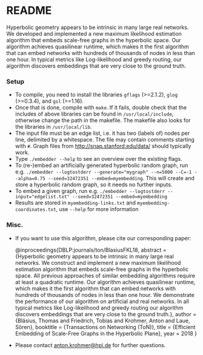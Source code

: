 # README #

Hyperbolic geometry appears to be intrinsic in many large real networks. We developed and implemented a new maximum likelihood estimation algorithm that embeds scale-free graphs in the hyperbolic space. Our algorithm achieves quasilinear runtime, which makes it the first algorithm that can embed networks with hundreds of thousands of nodes in less than one hour. In typical metrics like Log-likelihood and greedy routing, our algorithm discovers embeddings that are very close to the ground truth.

### Setup ###

* To compile, you need to install the libraries `gflags` (>=2.1.2), `glog` (>=0.3.4), and `gsl` (>=1.16). 
* Once that is done, compile with `make`. If it fails, double check that the includes of above libraries can be found in `/usr/local/include`, otherwise change the path in the makefile. The makefile also looks for the libraries in `/usr/local/lib`.
* The input file must be an edge list, i.e. it has two (labels of) nodes per line, delimited by a whitespace. The file may contain comments starting with `#`. Graph files from http://snap.stanford.edu/data/ should typically work.
* Type `./embedder --help` to see an overview over the existing flags.
* To (re-)embed an artificially generated hyperbolic random graph, run e.g. `./embedder --logtostderr --generate="mygraph" --n=5000 --C=-1 --alpha=0.75 --seed=32472351 --embed=myembedding`. This will create and store a hyperbolic random graph, so it needs no further inputs.
* To embed a given graph, run e.g. `./embedder --logtostderr --input="edgelist.txt" --seed=32472351 --embed=myembedding`
* Results are stored in `myembedding-links.txt` and `myembedding-coordinates.txt`, use `--help` for more information

### Misc. ###

* If you want to use this algorithm, please cite our corresponding paper:

     @inproceedings{DBLP:journals/ton/BlasiusFKL18,
       abstract = {Hyperbolic geometry appears to be intrinsic in many large real networks. We construct and implement a new maximum likelihood estimation algorithm that embeds scale-free graphs in the hyperbolic space. All previous approaches of similar embedding algorithms require at least a quadratic runtime. Our algorithm achieves quasilinear runtime, which makes it the first algorithm that can embed networks with hundreds of thousands of nodes in less than one hour. We demonstrate the performance of our algorithm on artificial and real networks. In all typical metrics like Log-likelihood and greedy routing our algorithm discovers embeddings that are very close to the ground truth.},
       author = {Bläsius, Thomas and Friedrich, Tobias and Krohmer, Anton and Laue, Sören},
       booktitle = {Transactions on Networking (ToN)},
       title = {Efficient Embedding of Scale-Free Graphs in the Hyperbolic Plane},
       year = 2018
     }
	 
* Please contact anton.krohmer@hpi.de for further questions.